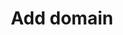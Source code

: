 ---
layout: post_userguide
id_menu: ug_cdn
title: Add domain
categories: [UserGuide,UserGuide_Cdn]
---